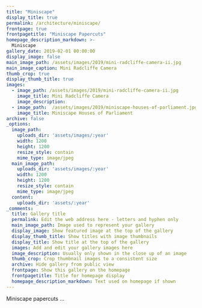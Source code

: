 ```yaml
---
title: "Miniscape"
display_title: true
permalink: /architecture/miniscape/
frontpage: true
frontpagetitle: "Miniscape Papercuts"
homepage_description_markdown: >-
  Miniscape
gallery_date: 2019-02-01 00:00:00
display_image: false
main_image_path: /assets/images/2019/mini-radcliffe-camera-ii.jpg
main_image_caption: Mini Radcliffe Camera
thumb_crop: true
display_thumb_title: true
images:
  - image_path: /assets/images/2019/mini-radcliffe-camera-ii.jpg
    image_title: Mini Radcliffe Camera
    image_description:
  - image_path:  /assets/images/2019/miniscape-houses-of-parliament.jpg
    image_title: Miniscape Houses of Parliament
archive: false
_options:
  image_path:
    uploads_dir: 'assets/images/:year'
    width: 1200
    height: 1200
    resize_style: contain
    mime_type: image/jpeg
  main_image_path:
    uploads_dir: 'assets/images/:year'
    width: 1200
    height: 1200
    resize_style: contain
    mime_type: image/jpeg
  content:
    uploads_dir: 'assets/:year'
_comments:
  title: Gallery title
  permalink: Edit the web address here - letters and hyphen only
  main_image_path: Image used to represent your gallery
  display_image: Show featured image at the top of the gallery
  display_thumb_title: Show titles with image thumbnails
  display_title: Show title at the top of the gallery
  images: Add and edit your gallery images here
  image_description: Usually only shown in the close up of an image
  thumb_crop: Crop thumbnail images to a consistent size
  archive: Hide gallery from public view
  frontpage: Show this gallery on the homepage
  frontpagetitle: Title for homepage display
  homepage_description_markdown: Text used on homepage if shown
---
```


Miniscape papercuts ...